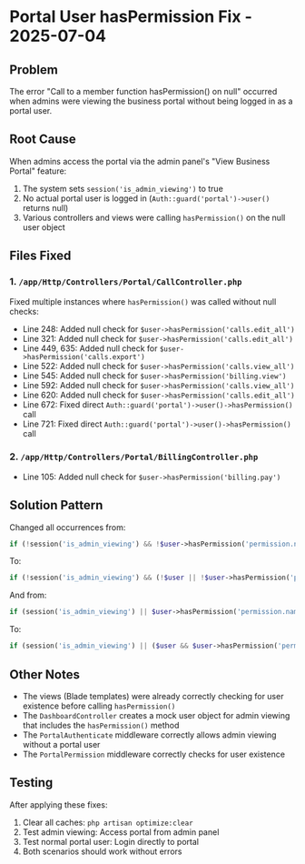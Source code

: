 # Portal User hasPermission Fix - 2025-07-04

## Problem
The error "Call to a member function hasPermission() on null" occurred when admins were viewing the business portal without being logged in as a portal user.

## Root Cause
When admins access the portal via the admin panel's "View Business Portal" feature:
1. The system sets `session('is_admin_viewing')` to true
2. No actual portal user is logged in (`Auth::guard('portal')->user()` returns null)
3. Various controllers and views were calling `hasPermission()` on the null user object

## Files Fixed

### 1. `/app/Http/Controllers/Portal/CallController.php`
Fixed multiple instances where `hasPermission()` was called without null checks:
- Line 248: Added null check for `$user->hasPermission('calls.edit_all')`
- Line 321: Added null check for `$user->hasPermission('calls.edit_all')`
- Line 449, 635: Added null check for `$user->hasPermission('calls.export')`
- Line 522: Added null check for `$user->hasPermission('calls.view_all')`
- Line 545: Added null check for `$user->hasPermission('billing.view')`
- Line 592: Added null check for `$user->hasPermission('calls.view_all')`
- Line 620: Added null check for `$user->hasPermission('calls.edit_all')`
- Line 672: Fixed direct `Auth::guard('portal')->user()->hasPermission()` call
- Line 721: Fixed direct `Auth::guard('portal')->user()->hasPermission()` call

### 2. `/app/Http/Controllers/Portal/BillingController.php`
- Line 105: Added null check for `$user->hasPermission('billing.pay')`

## Solution Pattern
Changed all occurrences from:
```php
if (!session('is_admin_viewing') && !$user->hasPermission('permission.name')) {
```

To:
```php
if (!session('is_admin_viewing') && (!$user || !$user->hasPermission('permission.name'))) {
```

And from:
```php
if (session('is_admin_viewing') || $user->hasPermission('permission.name')) {
```

To:
```php
if (session('is_admin_viewing') || ($user && $user->hasPermission('permission.name'))) {
```

## Other Notes
- The views (Blade templates) were already correctly checking for user existence before calling `hasPermission()`
- The `DashboardController` creates a mock user object for admin viewing that includes the `hasPermission()` method
- The `PortalAuthenticate` middleware correctly allows admin viewing without a portal user
- The `PortalPermission` middleware correctly checks for user existence

## Testing
After applying these fixes:
1. Clear all caches: `php artisan optimize:clear`
2. Test admin viewing: Access portal from admin panel
3. Test normal portal user: Login directly to portal
4. Both scenarios should work without errors